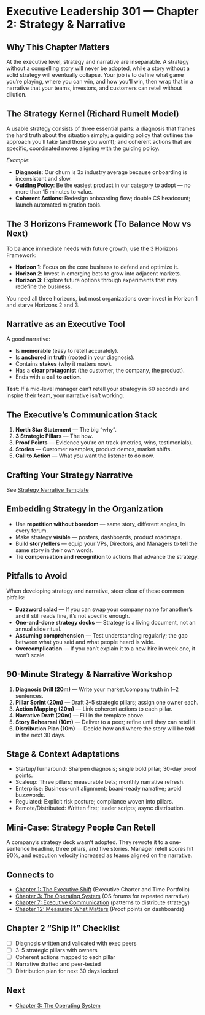 # Executive Leadership 301 — Chapter 2: Strategy & Narrative

## Why This Chapter Matters
At the executive level, strategy and narrative are inseparable. A strategy without a compelling story will never be adopted, while a story without a solid strategy will eventually collapse. Your job is to define what game you’re playing, where you can win, and how you’ll win, then wrap that in a narrative that your teams, investors, and customers can retell without dilution.

## The Strategy Kernel (Richard Rumelt Model)
A usable strategy consists of three essential parts: a diagnosis that frames the hard truth about the situation simply; a guiding policy that outlines the approach you’ll take (and those you won’t); and coherent actions that are specific, coordinated moves aligning with the guiding policy.

*Example*:  
- **Diagnosis**: Our churn is 3x industry average because onboarding is inconsistent and slow.  
- **Guiding Policy**: Be the easiest product in our category to adopt — no more than 15 minutes to value.  
- **Coherent Actions**: Redesign onboarding flow; double CS headcount; launch automated migration tools.

## The 3 Horizons Framework (To Balance Now vs Next)
To balance immediate needs with future growth, use the 3 Horizons Framework:
- **Horizon 1**: Focus on the core business to defend and optimize it.  
- **Horizon 2**: Invest in emerging bets to grow into adjacent markets.  
- **Horizon 3**: Explore future options through experiments that may redefine the business.

You need all three horizons, but most organizations over-invest in Horizon 1 and starve Horizons 2 and 3.

## Narrative as an Executive Tool
A good narrative:
- Is **memorable** (easy to retell accurately).
- Is **anchored in truth** (rooted in your diagnosis).
- Contains **stakes** (why it matters now).
- Has a **clear protagonist** (the customer, the company, the product).
- Ends with a **call to action**.

**Test**: If a mid-level manager can’t retell your strategy in 60 seconds and inspire their team, your narrative isn’t working.

## The Executive’s Communication Stack
1. **North Star Statement** — The big “why”.
2. **3 Strategic Pillars** — The how.
3. **Proof Points** — Evidence you’re on track (metrics, wins, testimonials).
4. **Stories** — Customer examples, product demos, market shifts.
5. **Call to Action** — What you want the listener to do now.

## Crafting Your Strategy Narrative

See [Strategy Narrative Template](./templates/strategy_narrative.md)

## Embedding Strategy in the Organization
- Use **repetition without boredom** — same story, different angles, in every forum.
- Make strategy **visible** — posters, dashboards, product roadmaps.
- Build **storytellers** — equip your VPs, Directors, and Managers to tell the same story in their own words.
- Tie **compensation and recognition** to actions that advance the strategy.

## Pitfalls to Avoid
When developing strategy and narrative, steer clear of these common pitfalls:
- **Buzzword salad** — If you can swap your company name for another’s and it still reads fine, it’s not specific enough.
- **One-and-done strategy decks** — Strategy is a living document, not an annual slide ritual.
- **Assuming comprehension** — Test understanding regularly; the gap between what you said and what people heard is wide.
- **Overcomplication** — If you can’t explain it to a new hire in week one, it won’t scale.

## 90-Minute Strategy & Narrative Workshop
1. **Diagnosis Drill (20m)** — Write your market/company truth in 1–2 sentences.
2. **Pillar Sprint (20m)** — Draft 3–5 strategic pillars; assign one owner each.
3. **Action Mapping (20m)** — Link coherent actions to each pillar.
4. **Narrative Draft (20m)** — Fill in the template above.
5. **Story Rehearsal (10m)** — Deliver to a peer; refine until they can retell it.
6. **Distribution Plan (10m)** — Decide how and where the story will be told in the next 30 days.

## Stage & Context Adaptations
- Startup/Turnaround: Sharpen diagnosis; single bold pillar; 30-day proof points.
- Scaleup: Three pillars; measurable bets; monthly narrative refresh.
- Enterprise: Business-unit alignment; board-ready narrative; avoid buzzwords.
- Regulated: Explicit risk posture; compliance woven into pillars.
- Remote/Distributed: Written first; leader scripts; async distribution.

## Mini‑Case: Strategy People Can Retell
A company’s strategy deck wasn’t adopted. They rewrote it to a one-sentence headline, three pillars, and five stories. Manager retell scores hit 90%, and execution velocity increased as teams aligned on the narrative.

## Connects to
- [Chapter 1: The Executive Shift](executive_leadership_301_chapter_01.md) (Executive Charter and Time Portfolio)
- [Chapter 3: The Operating System](executive_leadership_301_chapter_03.md) (OS forums for repeated narrative)
- [Chapter 7: Executive Communication](executive_leadership_301_chapter_07.md) (patterns to distribute strategy)
- [Chapter 12: Measuring What Matters](executive_leadership_301_chapter_12.md) (Proof points on dashboards)

## Chapter 2 “Ship It” Checklist
- [ ] Diagnosis written and validated with exec peers
- [ ] 3–5 strategic pillars with owners
- [ ] Coherent actions mapped to each pillar
- [ ] Narrative drafted and peer-tested
- [ ] Distribution plan for next 30 days locked

## Next
- [Chapter 3: The Operating System](executive_leadership_301_chapter_03.md)
